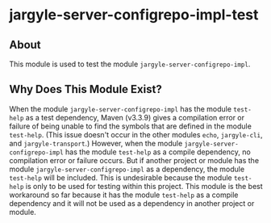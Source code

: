 # jargyle-server-configrepo-impl-test

## About

This module is used to test the module `jargyle-server-configrepo-impl`.

## Why Does This Module Exist?

When the module `jargyle-server-configrepo-impl` has the module `test-help` as a test dependency, Maven (v3.3.9) gives a compilation error or failure of being unable to find the symbols that are defined in the module `test-help`. (This issue doesn't occur in the other modules `echo`, `jargyle-cli`, and `jargyle-transport`.) However, when the module `jargyle-server-configrepo-impl` has the module `test-help` as a compile dependency, no compilation error or failure occurs. But if another project or module has the module `jargyle-server-configrepo-impl` as a dependency, the module `test-help` will be included. This is undesirable because the module `test-help` is only to be used for testing within this project. This module is the best workaround so far because it has the module `test-help` as a compile dependency and it will not be used as a dependency in another project or module.